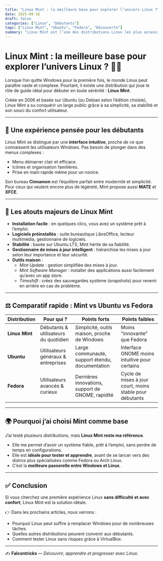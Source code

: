 ```yaml
---
title: "Linux Mint : la meilleure base pour explorer l’univers Linux ?"
date: 2025-09-16
draft: false
categories: ["Linux", "Débutants"]
tags: ["Linux Mint", "Ubuntu", "Fedora", "Découverte"]
summary: "Linux Mint est l’une des distributions Linux les plus accessibles et complètes pour débuter. Découvrons pourquoi elle représente une excellente porte d’entrée dans l’univers Linux."
---
```


# Linux Mint : la meilleure base pour explorer l’univers Linux ? 🐧✨

Lorsque l’on quitte Windows pour la première fois, le monde Linux peut paraître vaste et complexe. Pourtant, il existe une distribution qui joue le rôle de guide idéal pour débuter en toute sérénité : **Linux Mint**.  

Créée en 2006 et basée sur Ubuntu (ou Debian selon l’édition choisie), Linux Mint a su conquérir un large public grâce à sa simplicité, sa stabilité et son souci du confort utilisateur.

---

## 🌱 Une expérience pensée pour les débutants

Linux Mint se distingue par une **interface intuitive**, proche de ce que connaissent les utilisateurs Windows. Pas besoin de plonger dans des menus complexes :  
- Menu démarrer clair et efficace.  
- Icônes et organisation familières.  
- Prise en main rapide même pour un novice.  

Son bureau **Cinnamon** est l’équilibre parfait entre modernité et simplicité. Pour ceux qui veulent encore plus de légèreté, Mint propose aussi **MATE** et **XFCE**.

---

## 🔑 Les atouts majeurs de Linux Mint

- **Installation facile** : en quelques clics, vous avez un système prêt à l’emploi.  
- **Logiciels préinstallés** : suite bureautique LibreOffice, lecteur multimédia, gestionnaire de logiciels.  
- **Stabilité** : basée sur Ubuntu LTS, Mint hérite de sa fiabilité.  
- **Gestionnaire de mises à jour intelligent** : hiérarchise les mises à jour selon leur importance et leur sécurité.  
- **Outils maison** :  
  - *Mint Update* : gestion simplifiée des mises à jour.  
  - *Mint Software Manager* : installer des applications aussi facilement qu’avec un app store.  
  - *Timeshift* : créez des sauvegardes système (snapshots) pour revenir en arrière en cas de problème.  

---

## ⚖️ Comparatif rapide : Mint vs Ubuntu vs Fedora

| Distribution | Pour qui ? | Points forts | Points faibles |
|--------------|------------|--------------|----------------|
| **Linux Mint** | Débutants & utilisateurs du quotidien | Simplicité, outils maison, proche de Windows | Moins "innovante" que Fedora |
| **Ubuntu** | Utilisateurs généraux & entreprises | Large communauté, support étendu, documentation | Interface GNOME moins intuitive pour certains |
| **Fedora** | Utilisateurs avancés & curieux | Dernières innovations, support de GNOME, rapidité | Cycle de mises à jour court, moins stable pour débutants |

---

## 🌍 Pourquoi j’ai choisi Mint comme base

J’ai testé plusieurs distributions, mais **Linux Mint reste ma référence**.  
- Elle me permet d’avoir un système fiable, prêt à l’emploi, sans perdre de temps en configurations.  
- Elle est **idéale pour tester et apprendre**, avant de se lancer vers des distros plus spécialisées comme Fedora ou Arch Linux.  
- C’est la **meilleure passerelle entre Windows et Linux**.

---

## ✅ Conclusion

Si vous cherchez une première expérience Linux **sans difficulté et avec confort**, Linux Mint est la solution idéale.  

👉 Dans les prochains articles, nous verrons :  
- Pourquoi Linux peut suffire à remplacer Windows pour de nombreuses tâches.  
- Quelles autres distributions peuvent convenir aux débutants.  
- Comment tester Linux sans risques grâce à VirtualBox.  

---

✍️ **Falcontricks** — *Découvrir, apprendre et progresser avec Linux.*
